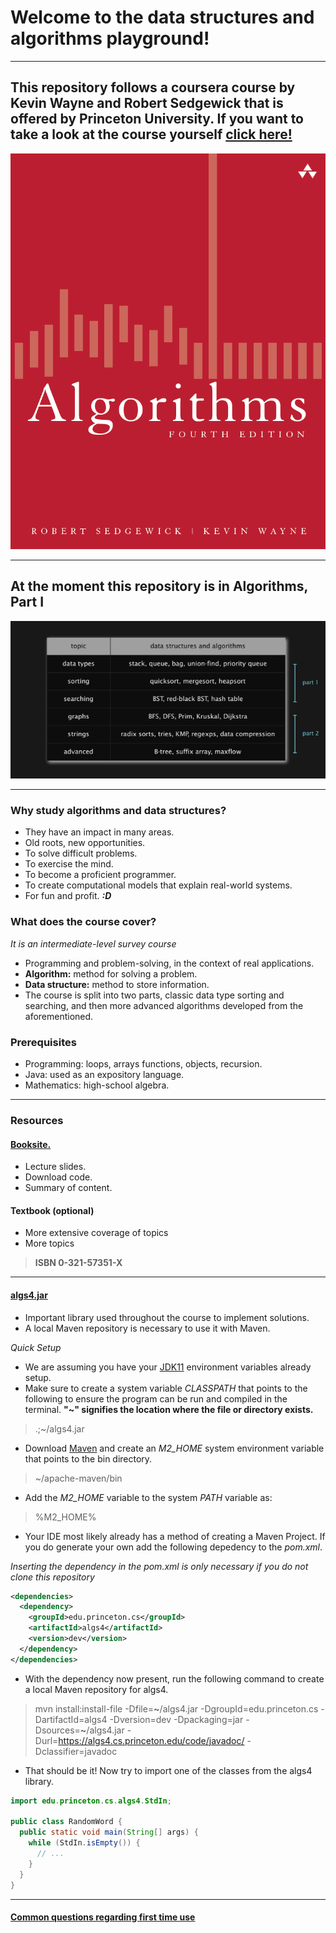 # Welcome to the data structures and algorithms playground!

---

## This repository follows a coursera course by Kevin Wayne and Robert Sedgewick that is offered by Princeton University. If you want to take a look at the course yourself [click here!](https://www.coursera.org/learn/algorithms-part1)

![algorithms-book](imgs/algorithms-fourth-edition.png)

---

## At the moment this repository is in Algorithms, Part I

![img.png](imgs/topics-covered.png)

---

### Why study algorithms and data structures?
- They have an impact in many areas.
- Old roots, new opportunities.
- To solve difficult problems.
- To exercise the mind.
- To become a proficient programmer.
- To create computational models that explain real-world systems.
- For fun and profit. ***:D***

### What does the course cover?
*It is an intermediate-level survey course*
- Programming and problem-solving, in the context of real applications.
- **Algorithm:** method for solving a problem.
- **Data structure:** method to store information.
- The course is split into two parts, classic data type sorting and searching, and then more advanced algorithms developed from the aforementioned.

### Prerequisites
- Programming: loops, arrays functions, objects, recursion.
- Java: used as an expository language.
- Mathematics: high-school algebra.

---
### Resources
#### [Booksite.](https://algs4.cs.princeton.edu/home/)
- Lecture slides.
- Download code.
- Summary of content.

#### Textbook (optional)
- More extensive coverage of topics
- More topics
> **ISBN 0-321-57351-X**

---

#### [algs4.jar](https://algs4.cs.princeton.edu/code/)
- Important library used throughout the course to implement solutions.
- A local Maven repository is necessary to use it with Maven.

*Quick Setup*

- We are assuming you have your [JDK11](https://www.oracle.com/java/technologies/javase/jdk11-archive-downloads.html) environment variables already setup.
- Make sure to create a system variable *CLASSPATH* that points to the following to ensure the program can be run and compiled in the terminal. **"~" signifies the location where the file or directory exists.**
> .;~/algs4.jar
- Download [Maven](https://maven.apache.org/download.cgi) and create an *M2_HOME* system environment variable that points to the bin directory.
> ~/apache-maven/bin
- Add the *M2_HOME* variable to the system *PATH* variable as:
> %M2_HOME%
- Your IDE most likely already has a method of creating a Maven Project. If you do generate your own add the following depedency to the *pom.xml*.

*Inserting the dependency in the pom.xml is only necessary if you do not clone this repository*

```xml
<dependencies>
  <dependency>
    <groupId>edu.princeton.cs</groupId>
    <artifactId>algs4</artifactId>
    <version>dev</version>
  </dependency>
</dependencies>
```

- With the dependency now present, run the following command to create a local Maven repository for algs4.
> mvn install:install-file -Dfile=**~**/algs4.jar -DgroupId=edu.princeton.cs -DartifactId=algs4 -Dversion=dev -Dpackaging=jar -Dsources=**~**/algs4.jar -Durl=https://algs4.cs.princeton.edu/code/javadoc/ -Dclassifier=javadoc

- That should be it! Now try to import one of the classes from the algs4 library.
```java
import edu.princeton.cs.algs4.StdIn;

public class RandomWord {
  public static void main(String[] args) {
    while (StdIn.isEmpty()) {
      // ...
    }
  }
}
```

---

#### [Common questions regarding first time use](https://www.coursera.org/learn/algorithms-part1/discussions/forums/h-afoca0Eea9BxKnbLNeHg/threads/5G9HRPV0EemlYRLGbZc2cA)
